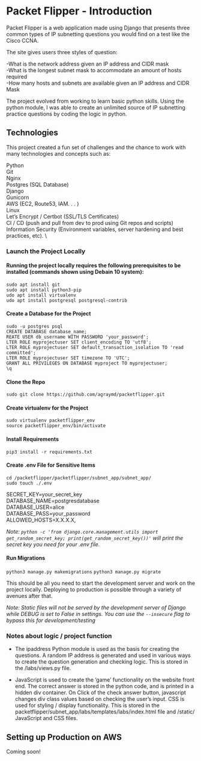 # **Packet Flipper - Introduction**
Packet Flipper is a web application made using Django that presents three common types of IP subnetting questions you would find on a test like the Cisco CCNA. 

The site gives users three styles of question: 

-What is the network address given an IP address and CIDR mask  
-What is the longest subnet mask to accommodate an amount of hosts required  
-How many hosts and subnets are available given an IP address and CIDR Mask  

The project evolved from working to learn basic python skills. Using the <ipaddress> python module, I was able to create an unlimited source of IP subnetting practice questions by coding the logic in python. 

## **Technologies**

This project created a fun set of challenges and the chance to work with many technologies and concepts such as: 

Python \
Git \
Nginx \
Postgres (SQL Database) \
Django \
Gunicorn \
AWS (EC2, Route53, IAM. . . ) \
Linux \
Let’s Encrypt / Certbot (SSL/TLS Certificates) \
CI / CD (push and pull from dev to prod using Git repos and scripts) \
Information Security (Environment variables, server hardening and best practices, etc). \





### **Launch the Project Locally**
#### **Running the project locally requires the following prerequisites to be installed (commands shown using Debain 10 system):** 

`sudo apt install git`   
`sudo apt install python3-pip`  
`udo apt install virtualenv`   
`udo apt install postgresql postgresql-contrib`   

#### **Create a Database for the Project**
`sudo -u postgres psql`  
`CREATE DATABASE database_name;`  
`REATE USER db_username WITH PASSWORD 'your_password';`  
`LTER ROLE myprojectuser SET client_encoding TO 'utf8';`  
`LTER ROLE myprojectuser SET default_transaction_isolation TO 'read committed';`  
`LTER ROLE myprojectuser SET timezone TO 'UTC';`  
`GRANT ALL PRIVILEGES ON DATABASE myproject TO myprojectuser;`  
`\q`  

#### **Clone the Repo**
`sudo git clone https://github.com/agraymd/packetflipper.git`

#### **Create virtualenv for the Project**
`sudo virtualenv packetflipper_env`  
`source packetflipper_env/bin/activate`  

#### **Install Requirements**
`pip3 install -r requirements.txt`  
 
#### **Create .env File for Sensitive Items**  
`cd /packetflipper/packetflipper/subnet_app/subnet_app/`  
`sudo touch ./.env`  

SECRET_KEY=your_secret_key  
DATABASE_NAME=postgresdatabase                               
DATABASE_USER=alice                                          
DATABASE_PASS=your_password                        
ALLOWED_HOSTS=X.X.X.X,  

*Note: `python -c 'from django.core.management.utils import get_random_secret_key; print(get_random_secret_key())'` will print the secret key you need for your .env file.*

#### **Run Migrations**
`python3 manage.py makemigrations`
`python3 manage.py migrate`

This should be all you need to start the development server and work on the project locally. Deploying to production is possible through a variety of avenues after that. 

*Note: Static files will not be served by the development server of Django while DEBUG is set to False in settings. You can use the  `--insecure` flag to bypass this for development/testing*


### **Notes about logic / project function**
- The ipaddress Python module is used as the basis for creating the questions. A random IP address is generated and used in various ways to create the question generation and checking logic. This is stored in the /labs/views.py file. 


- JavaScript is used to create the ‘game’ functionality on the website front end. The correct answer is stored in the python code, and is printed in a hidden div container. On Click of the check answer button, javascript changes div class values based on checking the user’s input. CSS is used for styling / display functionality. This is stored in the packetflipper/subnet_app/labs/templates/labs/index.html file and /static/ JavaScript and CSS files.


## **Setting up Production on AWS**
Coming soon!




